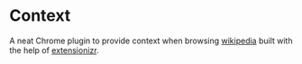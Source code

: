 # Context

A neat Chrome plugin to provide context when browsing [wikipedia](http://wikipedia.org) built with the help of [extensionizr](http://extensionizr.com).